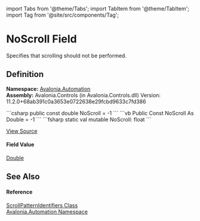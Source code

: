 import Tabs from '@theme/Tabs'; 
import TabItem from '@theme/TabItem'; 
import Tag from '@site/src/components/Tag'; 

# NoScroll Field


Specifies that scrolling should not be performed.



## Definition
**Namespace:** <a href="N_Avalonia_Automation">Avalonia.Automation</a>  
**Assembly:** Avalonia.Controls (in Avalonia.Controls.dll) Version: 11.2.0+68ab391c0a3653e0722638e29fcbd9633c7fd386

<Tabs groupId="api-code-preview">
<TabItem value="csharp" label="C#">
```csharp
public const double NoScroll = -1
```
</TabItem>
<TabItem value="vb" label="VB">
```vb
Public Const NoScroll As Double = -1
```
</TabItem>
<TabItem value="fsharp" label="F#">
```fsharp
static val mutable NoScroll: float
```
</TabItem>
</Tabs>



<a href="https://github.com/AvaloniaUI/Avalonia/tree/master/srcAvalonia.Controls/Automation/ScrollPatternIdentifiers.cs" title="View the source code">View Source</a>



#### Field Value
<a href="https://learn.microsoft.com/dotnet/api/system.double" target="_blank" rel="noopener noreferrer">Double</a>

## See Also


#### Reference
<a href="T_Avalonia_Automation_ScrollPatternIdentifiers">ScrollPatternIdentifiers Class</a>  
<a href="N_Avalonia_Automation">Avalonia.Automation Namespace</a>  

